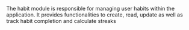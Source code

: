 
The habit module is responsible for managing user habits within the application. 
It provides functionalities to create, read, update as well as track habit completion and calculate streaks
